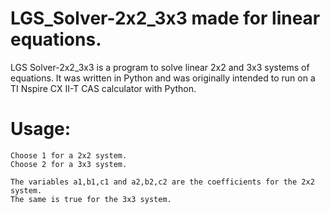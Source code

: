 # LGS_Solver-2x2_3x3 made for linear equations.
LGS Solver-2x2_3x3 is a program to solve linear 2x2 and 3x3 systems of equations.
It was written in Python and was originally intended to run on a TI Nspire CX II-T CAS calculator with Python.

# Usage: #
    Choose 1 for a 2x2 system. 
    Choose 2 for a 3x3 system.
    
    The variables a1,b1,c1 and a2,b2,c2 are the coefficients for the 2x2 system.
    The same is true for the 3x3 system.

    








